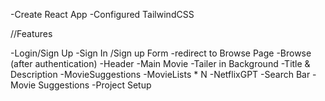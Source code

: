 -Create React App
-Configured TailwindCSS









//Features

-Login/Sign Up
    -Sign In /Sign up Form
    -redirect to Browse Page
-Browse (after authentication)
  -Header
  -Main Movie
      -Tailer in Background
      -Title & Description
      -MovieSuggestions
        -MovieLists * N
-NetflixGPT
    -Search Bar
    -Movie Suggestions
-Project Setup
